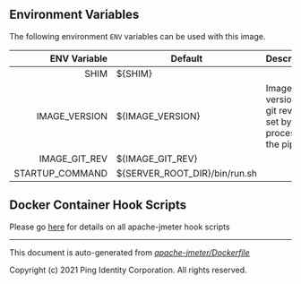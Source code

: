 
## Environment Variables
The following environment `ENV` variables can be used with
this image.

| ENV Variable  | Default     | Description
| ------------: | ----------- | ---------------------------------
| SHIM  | ${SHIM}  |  |
| IMAGE_VERSION  | ${IMAGE_VERSION}  | Image version and git revision, set by build process of the pipeline  |
| IMAGE_GIT_REV  | ${IMAGE_GIT_REV}  |  |
| STARTUP_COMMAND  | ${SERVER_ROOT_DIR}/bin/run.sh  |  |
## Docker Container Hook Scripts
Please go [here](https://github.com/pingidentity/pingidentity-devops-getting-started/tree/master/docs/docker-images/apache-jmeter/hooks/README.md) for details on all apache-jmeter hook scripts

---
This document is auto-generated from _[apache-jmeter/Dockerfile](https://github.com/pingidentity/pingidentity-docker-builds/blob/master/apache-jmeter/Dockerfile)_

Copyright (c) 2021 Ping Identity Corporation. All rights reserved.
